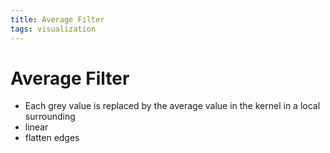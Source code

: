 ```yaml
---
title: Average Filter
tags: visualization
---
```


# Average Filter
- Each grey value is replaced by the average value in the kernel in a local surrounding
- linear
- flatten edges
































































